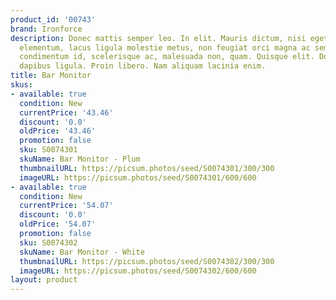 ```yaml
---
product_id: '00743'
brand: Ironforce
description: Donec mattis semper leo. In elit. Mauris dictum, nisi eget consequat
  elementum, lacus ligula molestie metus, non feugiat orci magna ac sem. Ut pede est,
  condimentum id, scelerisque ac, malesuada non, quam. Quisque elit. Donec laoreet
  dapibus ligula. Proin libero. Nam aliquam lacinia enim.
title: Bar Monitor
skus:
- available: true
  condition: New
  currentPrice: '43.46'
  discount: '0.0'
  oldPrice: '43.46'
  promotion: false
  sku: S0074301
  skuName: Bar Monitor - Plum
  thumbnailURL: https://picsum.photos/seed/S0074301/300/300
  imageURL: https://picsum.photos/seed/S0074301/600/600
- available: true
  condition: New
  currentPrice: '54.07'
  discount: '0.0'
  oldPrice: '54.07'
  promotion: false
  sku: S0074302
  skuName: Bar Monitor - White
  thumbnailURL: https://picsum.photos/seed/S0074302/300/300
  imageURL: https://picsum.photos/seed/S0074302/600/600
layout: product
---
```

